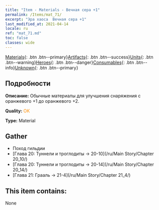 ```yaml
---
title: "Item - Materials - Вечная сера +1"
permalink: /Items/mat_71/
excerpt: "Эра хаоса  Вечная сера +1"
last_modified_at: 2021-04-14
locale: ru
ref: "mat_71.md"
toc: false
classes: wide
---
```

 [Materials](/ru/Items/){: .btn .btn--primary}[Artifacts](/ru/Items/Artifacts/){: .btn .btn--success}[Units](/ru/Items/Units/){: .btn .btn--warning}[Heroes](/ru/Items/Heroes/){: .btn .btn--danger}[Consumables](/ru/Items/Consumables/){: .btn .btn--info}[Unknown](/ru/Items/Unknown/){: .btn .btn--primary}

## Подробности
 **Описание:** Обычные материалы для улучшения снаряжения c оранжевого +1 до оранжевого +2.

 **Quality:** <span style="color: #FF8C00">OK</span>

 **Type:** Material

## Gather

*    Поход гильдии 
*    [Глава 20: Туннели и троглодиты -> 20-10](/ru/Main Story/Chapter 20_10/) 
*    [Глава 20: Туннели и троглодиты -> 20-14](/ru/Main Story/Chapter 20_14/) 
*    [Глава 21: Грааль -> 21-4](/ru/Main Story/Chapter 21_4/) 

## This item contains:

  None

